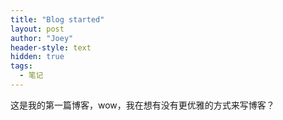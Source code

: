 ```yaml
---
title: "Blog started"
layout: post
author: "Joey"
header-style: text
hidden: true
tags:
  - 笔记
---
```


这是我的第一篇博客，wow，我在想有没有更优雅的方式来写博客？